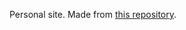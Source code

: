 Personal site. Made from  [this repository](https://github.com/academicpages/academicpages.github.io).
